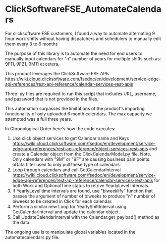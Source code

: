 # ClickSoftwareFSE_AutomateCalendars
For clicksoftware FSE customers, I found a way to automate alternating 9 hour work shifts without having dispatchers and schedulers to manually edit them every 3 to 6 months

The purpose of this library is to automate the need for end users to manually
input calendars for "n" number of years for multiple shifts such as: 9F11, 9F21, 9M11 et cetera.

This product leverages the ClickSoftware FSE APIs
https://wiki.cloud.clicksoftware.com/fsedoc/en/development/service-edge-api-references/rest-api-reference/calendar-services-rest-apis

Three .py files are required to run this script that includes URL, username, and password that is not provided in the files. 

This automation surpasses the limitations of the product's importing functionality of only uploaded 6 month calendars. The max capacity we attempted was a full three years.

In Chronological Order here's how the code executes:
1. Use click object services to get Calendar name and Keys https://wiki.cloud.clicksoftware.com/fsedoc/en/development/service-edge-api-references/rest-api-reference/object-services-rest-apis and create a Calendar object from the ClickCalendarModel.py file.
Note. Only calendars with "9M" or "9F" are causing business pain points. oData filter used to only pull these type of calendars. 
2. Loop through calendars and call GetCalendarInterval https://wiki.cloud.clicksoftware.com/fsedoc/en/development/service-edge-api-references/rest-api-reference/calendar-services-rest-apis for both Work and OptionalTime status to retrive YearlyLevel Intervals.
3. If YearlyLevel time intervals are found, use "biweeklify" function that passes the argument of number of biweeks to produce "n" number of biweeks to be created in Click for each calendar. 
4. Perform a similar new Loop for YearlyShiftInterval using GetCalendarInterval and update the calendar object.
5. Call UpdateCalendarInterval with the Calendar.get_payload() method as the data.

The ongoing use is to manipulate global variables located in the automatecalendars.py file. 
